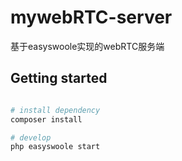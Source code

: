 # mywebRTC-server
基于easyswoole实现的webRTC服务端

## Getting started

```bash

# install dependency
composer install

# develop
php easyswoole start
```
